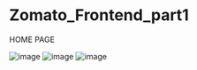 # Zomato_Frontend_part1
HOME PAGE

![image](https://github.com/sanskruti-sn/Zomato_Frontend/assets/151083666/05b3464b-387d-49c1-868a-b21326159e6e)
![image](https://github.com/sanskruti-sn/Zomato_Frontend/assets/151083666/c8dddacd-56a3-4ae5-9a30-e9eaed4a576e)
![image](https://github.com/sanskruti-sn/Zomato_Frontend/assets/151083666/ea3c5bb6-ee68-4a30-ab3c-3c0c303a3400)



